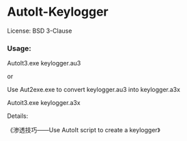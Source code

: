 # AutoIt-Keylogger
License: BSD 3-Clause

### Usage:

AutoIt3.exe keylogger.au3

or 

Use Aut2exe.exe to convert keylogger.au3 into keylogger.a3x

Autoit3.exe keylogger.a3x

Details:

《渗透技巧——Use AutoIt script to create a keylogger》
